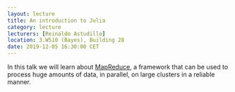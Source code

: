 ```yaml
---
layout: lecture
title: An introduction to Julia
category: lecture
lecturers: [Reinaldo Astudillo]
location: 3.W510 (Bayes), Building 28 
date: 2019-12-05 16:30:00 CET
---
```


In this talk we will learn about [MapReduce], a framework that can be used to process huge amounts of data, in parallel, on large clusters in a reliable manner.   

[MapReduce]:https://www.tutorialspoint.com/hadoop/hadoop_mapreduce.htm
